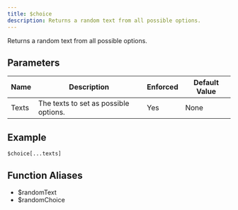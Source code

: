 ```yaml
---
title: $choice
description: Returns a random text from all possible options.
---
```


Returns a random text from all possible options.
## Parameters
| Name  |              Description              | Enforced | Default Value |
|-------|---------------------------------------|----------|---------------|
| Texts | The texts to set as possible options. | Yes      | None          |
## Example
```
$choice[...texts]
```
## Function Aliases
- $randomText
- $randomChoice